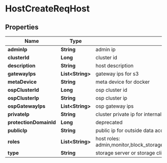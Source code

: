# HostCreateReqHost

## Properties
Name | Type | Description | Notes
------------ | ------------- | ------------- | -------------
**adminIp** | **String** | admin ip | 
**clusterId** | **Long** | cluster id | 
**description** | **String** | host description |  [optional]
**gatewayIps** | **List&lt;String&gt;** | gateway ips for s3 |  [optional]
**metaDevice** | **String** | meta device for docker |  [optional]
**ospClusterId** | **Long** | osp cluster id |  [optional]
**ospClusterIp** | **String** | osp cluster ip |  [optional]
**ospGatewayIps** | **List&lt;String&gt;** | osp gateway ips |  [optional]
**privateIp** | **String** | cluster private ip for internal data access |  [optional]
**protectionDomainId** | **Long** | deprecated |  [optional]
**publicIp** | **String** | public ip for outside data access |  [optional]
**roles** | **List&lt;String&gt;** | host roles: admin,monitor,block_storage_gateway,file_storage_gateway,s3_gateway,nfs_gateway |  [optional]
**type** | **String** | storage server or storage client |  [optional]
